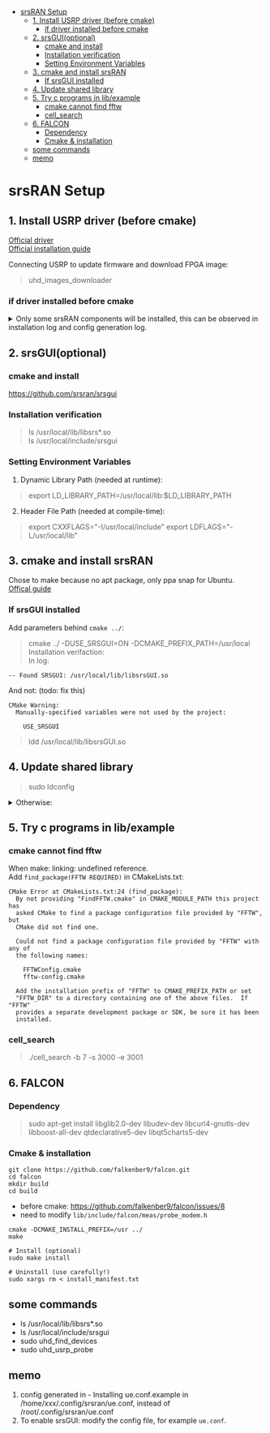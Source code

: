 - [srsRAN Setup](#srsran-setup)
  - [1. Install USRP driver (before cmake)](#1-install-usrp-driver-before-cmake)
    - [if driver installed before cmake](#if-driver-installed-before-cmake)
  - [2. srsGUI(optional)](#2-srsguioptional)
    - [cmake and install](#cmake-and-install)
    - [Installation verification](#installation-verification)
    - [Setting Environment Variables](#setting-environment-variables)
  - [3. cmake and install srsRAN](#3-cmake-and-install-srsran)
    - [If srsGUI installed](#if-srsgui-installed)
  - [4. Update shared library](#4-update-shared-library)
  - [5. Try c programs in lib/example](#5-try-c-programs-in-libexample)
    - [cmake cannot find fftw](#cmake-cannot-find-fftw)
    - [cell\_search](#cell_search)
  - [6. FALCON](#6-falcon)
    - [Dependency](#dependency)
    - [Cmake \& installation](#cmake--installation)
  - [some commands](#some-commands)
  - [memo](#memo)

# srsRAN Setup
## 1. Install USRP driver (before cmake)
[Official driver](https://github.com/EttusResearch/uhd)  
[Official installation guide](https://files.ettus.com/manual/page_install.html)  

Connecting USRP to update firmware and download FPGA image: 
> uhd_images_downloader

### if driver installed before cmake
<details>
<summary>Only some srsRAN components will be installed, this can be observed in installation log and config generation log.</summary>
> srsran_install_configs.sh user  

```
Installing srsRAN configuration files:
 - /usr/local/share/srsran/ue.conf.example doesn't exists. Skipping it.
 - /usr/local/share/srsran/enb.conf.example doesn't exists. Skipping it.
 - /usr/local/share/srsran/sib.conf.example doesn't exists. Skipping it.
 - /usr/local/share/srsran/rr.conf.example doesn't exists. Skipping it.
 - /usr/local/share/srsran/rb.conf.example doesn't exists. Skipping it.
 - /root/.config/srsran/epc.conf already exists. Skipping it.
 - /root/.config/srsran/mbms.conf already exists. Skipping it.
 - /root/.config/srsran/user_db.csv already exists. Skipping it.
Done.
```
And same symptoms like <https://github.com/srsran/srsRAN_4G/discussions/1305>:  
Instead of installing another driver, install USRP driver and redo make.
</details>

## 2. srsGUI(optional)
### cmake and install
<https://github.com/srsran/srsgui>  
### Installation verification
> ls /usr/local/lib/libsrs*.so  
> ls /usr/local/include/srsgui
### Setting Environment Variables
1. Dynamic Library Path (needed at runtime):  
> export LD_LIBRARY_PATH=/usr/local/lib:$LD_LIBRARY_PATH
2. Header File Path (needed at compile-time):  
> export CXXFLAGS="-I/usr/local/include" 
> export LDFLAGS="-L/usr/local/lib"




## 3. cmake and install srsRAN
Chose to make because no apt package, only ppa snap for Ubuntu.  
[Offical guide](https://docs.srsran.com/projects/4g/en/latest/general/source/1_installation.html)
### If srsGUI installed
Add parameters behind `cmake ../`:  
> cmake ../ -DUSE_SRSGUI=ON -DCMAKE_PREFIX_PATH=/usr/local  
Installation verifaction:  
In log: 
```
-- Found SRSGUI: /usr/local/lib/libsrsGUI.so  
```
And not: (todo: fix this)
```
CMake Warning:
  Manually-specified variables were not used by the project:

    USE_SRSGUI
```
> ldd /usr/local/lib/libsrsGUI.so

## 4. Update shared library
> sudo ldconfig  
<details>
<summary>Otherwise:  </summary>
> sudo srsue

```
srsue: error while loading shared libraries: libsrsran_rf.so.0: cannot open shared object file: No such file or directory
```
</details>

## 5. Try c programs in lib/example
### cmake cannot find fftw
When make: linking: undefined reference.  
Add `find_package(FFTW REQUIRED)` in CMakeLists.txt:  
```
CMake Error at CMakeLists.txt:24 (find_package):
  By not providing "FindFFTW.cmake" in CMAKE_MODULE_PATH this project has
  asked CMake to find a package configuration file provided by "FFTW", but
  CMake did not find one.

  Could not find a package configuration file provided by "FFTW" with any of
  the following names:

    FFTWConfig.cmake
    fftw-config.cmake

  Add the installation prefix of "FFTW" to CMAKE_PREFIX_PATH or set
  "FFTW_DIR" to a directory containing one of the above files.  If "FFTW"
  provides a separate development package or SDK, be sure it has been
  installed.
```

### cell_search
> ./cell_search -b 7 -s 3000 -e 3001

## 6. FALCON
### Dependency
> sudo apt-get install libglib2.0-dev libudev-dev libcurl4-gnutls-dev libboost-all-dev qtdeclarative5-dev libqt5charts5-dev
### Cmake & installation
```
git clone https://github.com/falkenber9/falcon.git
cd falcon
mkdir build
cd build
```
* before cmake: <https://github.com/falkenber9/falcon/issues/8>
* need to modify `lib/include/falcon/meas/probe_modem.h`
```
cmake -DCMAKE_INSTALL_PREFIX=/usr ../
make

# Install (optional)
sudo make install

# Uninstall (use carefully!)
sudo xargs rm < install_manifest.txt
```

## some commands
* ls /usr/local/lib/libsrs*.so
* ls /usr/local/include/srsgui
* sudo uhd_find_devices
* sudo uhd_usrp_probe

## memo
1. config generated in - Installing ue.conf.example in /home/xxx/.config/srsran/ue.conf, instead of /root/.config/srsran/ue.conf
2. To enable srsGUI: modify the config file, for example `ue.conf`.